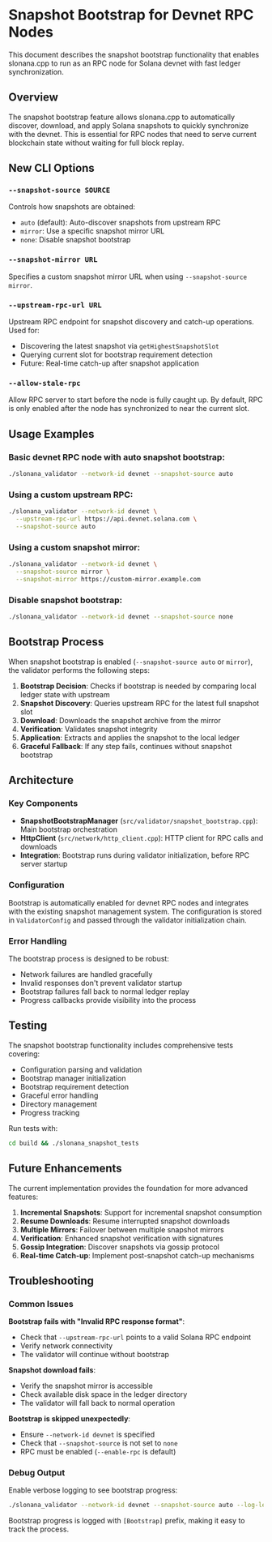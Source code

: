 # Snapshot Bootstrap for Devnet RPC Nodes

This document describes the snapshot bootstrap functionality that enables slonana.cpp to run as an RPC node for Solana devnet with fast ledger synchronization.

## Overview

The snapshot bootstrap feature allows slonana.cpp to automatically discover, download, and apply Solana snapshots to quickly synchronize with the devnet. This is essential for RPC nodes that need to serve current blockchain state without waiting for full block replay.

## New CLI Options

### `--snapshot-source SOURCE`
Controls how snapshots are obtained:
- `auto` (default): Auto-discover snapshots from upstream RPC
- `mirror`: Use a specific snapshot mirror URL
- `none`: Disable snapshot bootstrap

### `--snapshot-mirror URL`
Specifies a custom snapshot mirror URL when using `--snapshot-source mirror`.

### `--upstream-rpc-url URL`
Upstream RPC endpoint for snapshot discovery and catch-up operations. Used for:
- Discovering the latest snapshot via `getHighestSnapshotSlot`
- Querying current slot for bootstrap requirement detection
- Future: Real-time catch-up after snapshot application

### `--allow-stale-rpc`
Allow RPC server to start before the node is fully caught up. By default, RPC is only enabled after the node has synchronized to near the current slot.

## Usage Examples

### Basic devnet RPC node with auto snapshot bootstrap:
```bash
./slonana_validator --network-id devnet --snapshot-source auto
```

### Using a custom upstream RPC:
```bash
./slonana_validator --network-id devnet \
  --upstream-rpc-url https://api.devnet.solana.com \
  --snapshot-source auto
```

### Using a custom snapshot mirror:
```bash
./slonana_validator --network-id devnet \
  --snapshot-source mirror \
  --snapshot-mirror https://custom-mirror.example.com
```

### Disable snapshot bootstrap:
```bash
./slonana_validator --network-id devnet --snapshot-source none
```

## Bootstrap Process

When snapshot bootstrap is enabled (`--snapshot-source auto` or `mirror`), the validator performs the following steps:

1. **Bootstrap Decision**: Checks if bootstrap is needed by comparing local ledger state with upstream
2. **Snapshot Discovery**: Queries upstream RPC for the latest full snapshot slot
3. **Download**: Downloads the snapshot archive from the mirror
4. **Verification**: Validates snapshot integrity
5. **Application**: Extracts and applies the snapshot to the local ledger
6. **Graceful Fallback**: If any step fails, continues without snapshot bootstrap

## Architecture

### Key Components

- **SnapshotBootstrapManager** (`src/validator/snapshot_bootstrap.cpp`): Main bootstrap orchestration
- **HttpClient** (`src/network/http_client.cpp`): HTTP client for RPC calls and downloads
- **Integration**: Bootstrap runs during validator initialization, before RPC server startup

### Configuration

Bootstrap is automatically enabled for devnet RPC nodes and integrates with the existing snapshot management system. The configuration is stored in `ValidatorConfig` and passed through the validator initialization chain.

### Error Handling

The bootstrap process is designed to be robust:
- Network failures are handled gracefully
- Invalid responses don't prevent validator startup
- Bootstrap failures fall back to normal ledger replay
- Progress callbacks provide visibility into the process

## Testing

The snapshot bootstrap functionality includes comprehensive tests covering:
- Configuration parsing and validation
- Bootstrap manager initialization
- Bootstrap requirement detection
- Graceful error handling
- Directory management
- Progress tracking

Run tests with:
```bash
cd build && ./slonana_snapshot_tests
```

## Future Enhancements

The current implementation provides the foundation for more advanced features:

1. **Incremental Snapshots**: Support for incremental snapshot consumption
2. **Resume Downloads**: Resume interrupted snapshot downloads
3. **Multiple Mirrors**: Failover between multiple snapshot mirrors
4. **Verification**: Enhanced snapshot verification with signatures
5. **Gossip Integration**: Discover snapshots via gossip protocol
6. **Real-time Catch-up**: Implement post-snapshot catch-up mechanisms

## Troubleshooting

### Common Issues

**Bootstrap fails with "Invalid RPC response format"**:
- Check that `--upstream-rpc-url` points to a valid Solana RPC endpoint
- Verify network connectivity
- The validator will continue without bootstrap

**Snapshot download fails**:
- Verify the snapshot mirror is accessible
- Check available disk space in the ledger directory
- The validator will fall back to normal operation

**Bootstrap is skipped unexpectedly**:
- Ensure `--network-id devnet` is specified
- Check that `--snapshot-source` is not set to `none`
- RPC must be enabled (`--enable-rpc` is default)

### Debug Output

Enable verbose logging to see bootstrap progress:
```bash
./slonana_validator --network-id devnet --snapshot-source auto --log-level debug
```

Bootstrap progress is logged with `[Bootstrap]` prefix, making it easy to track the process.